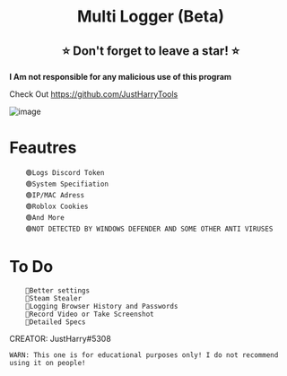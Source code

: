 <h1 align="center">Multi Logger (Beta)</h1>
<h2 align="center">⭐ Don't forget to leave a star! ⭐</h2>

**I Am not responsible for any malicious use of this program**
 
Check Out https://github.com/JustHarryTools 

![image](https://i.imgur.com/6BAJJ7e.png)

# Feautres
	    🟢Logs Discord Token
        🟢System Specifiation
        🟢IP/MAC Adress
        🟢Roblox Cookies
        🟢And More
        🟣NOT DETECTED BY WINDOWS DEFENDER AND SOME OTHER ANTI VIRUSES
         
# To Do
	    💎Better settings
        💎Steam Stealer
        💎Logging Browser History and Passwords
        💎Record Video or Take Screenshot
        💎Detailed Specs

CREATOR: JustHarry#5308

`WARN: This one is for educational purposes only! I do not recommend using it on people!`
